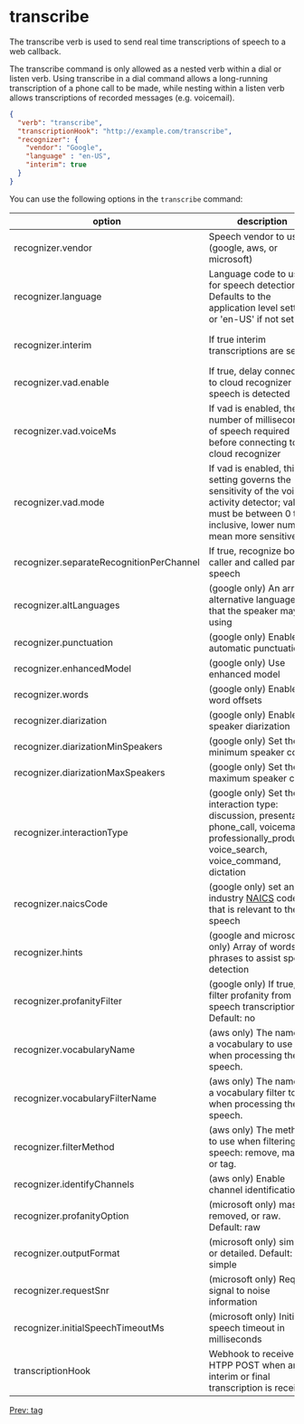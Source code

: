 # transcribe

The transcribe verb is used to send real time transcriptions of speech to a web callback.

The transcribe command is only allowed as a nested verb within a dial or listen verb.  Using transcribe in a dial command allows a long-running transcription of a phone call to be made, while nesting within a listen verb allows transcriptions of recorded messages (e.g. voicemail).

```json
{
  "verb": "transcribe",
  "transcriptionHook": "http://example.com/transcribe",
  "recognizer": {
    "vendor": "Google",
    "language" : "en-US",
    "interim": true
  }
}
```

You can use the following options in the `transcribe` command:

| option        | description | required  |
| ------------- |-------------| -----|
| recognizer.vendor | Speech vendor to use (google, aws, or microsoft) | no |
| recognizer.language | Language code to use for speech detection.  Defaults to the application level setting, or 'en-US' if not set | no |
| recognizer.interim | If true interim transcriptions are sent | no (default: false) |
| recognizer.vad.enable|If true, delay connecting to cloud recognizer until speech is detected|no|
| recognizer.vad.voiceMs|If vad is enabled, the number of milliseconds of speech required before connecting to cloud recognizer|no|
| recognizer.vad.mode|If vad is enabled, this setting governs the sensitivity of the voice activity detector; value must be between 0 to 3 inclusive, lower numbers mean more sensitive|no|
| recognizer.separateRecognitionPerChannel | If true, recognize both caller and called party speech | no |
| recognizer.altLanguages |(google only) An array of alternative languages that the speaker may be using | no |
| recognizer.punctuation |(google only) Enable automatic punctuation | no |
| recognizer.enhancedModel |(google only) Use enhanced model | no |
| recognizer.words |(google only) Enable word offsets | no |
| recognizer.diarization |(google only) Enable speaker diarization | no |
| recognizer.diarizationMinSpeakers |(google only) Set the minimum speaker count | no |
| recognizer.diarizationMaxSpeakers |(google only) Set the maximum speaker count | no |
| recognizer.interactionType |(google only) Set the interaction type: discussion, presentation, phone_call, voicemail, professionally_produced, voice_search, voice_command, dictation | no |
| recognizer.naicsCode |(google only) set an industry [NAICS](https://www.census.gov/naics/?58967?yearbck=2022) code that is relevant to the speech  | no |
| recognizer.hints | (google and microsoft only) Array of words or phrases to assist speech detection | no |
| recognizer.profanityFilter | (google only) If true, filter profanity from speech transcription .  Default:  no| no |
| recognizer.vocabularyName |  (aws only) The name of a vocabulary to use when processing the speech.| no |
| recognizer.vocabularyFilterName |  (aws only) The name of a vocabulary filter to use when processing the speech.| no |
| recognizer.filterMethod |  (aws only) The method to use when filtering the speech: remove, mask, or tag.| no |
| recognizer.identifyChannels |  (aws only) Enable channel identification. | no |
| recognizer.profanityOption | (microsoft only) masked, removed, or raw.  Default:  raw| no |
| recognizer.outputFormat | (microsoft only) simple or detailed.  Default:  simple| no |
| recognizer.requestSnr | (microsoft only) Request signal to noise information| no |
| recognizer.initialSpeechTimeoutMs | (microsoft only) Initial speech timeout in milliseconds| no |
| transcriptionHook | Webhook to receive an HTPP POST when an interim or final transcription is received. | yes |

<p class="flex">
<a href="/docs/webhooks/tag">Prev: tag</a>
<span>&nbsp;</span>
</p>
